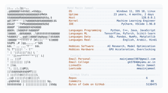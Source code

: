 <picture>
  <source srcset="https://raw.githubusercontent.com/mmazinjameel/mmazinjameel/main/dark_mode.svg?v=1741342226" media="(prefers-color-scheme: dark)">
  <img src="https://raw.githubusercontent.com/mmazinjameel/mmazinjameel/main/light_mode.svg?v=1741342226">
</picture>
